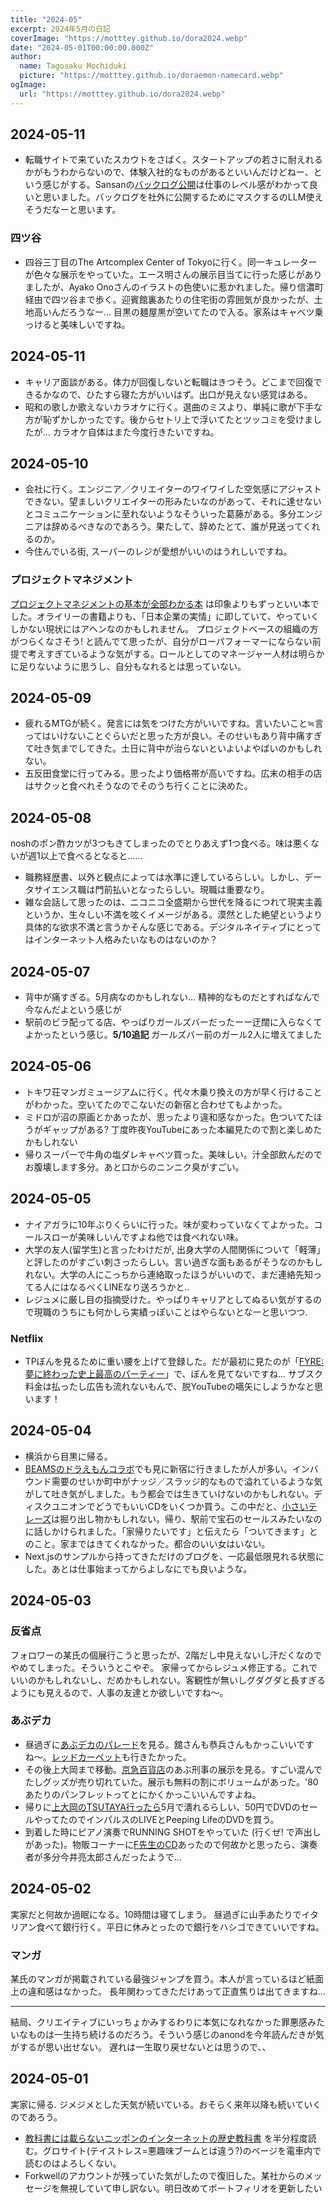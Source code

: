 ```yaml
---
title: "2024-05"
excerpt: 2024年5月の日記
coverImage: "https://motttey.github.io/dora2024.webp"
date: "2024-05-01T00:00:00.000Z"
author:
  name: Tagosaku Mochiduki
  picture: "https://motttey.github.io/doraemon-namecard.webp"
ogImage:
  url: "https://motttey.github.io/dora2024.webp"
---
```


## 2024-05-11
- 転職サイトで来ていたスカウトをさばく。スタートアップの若さに耐えれるかがもうわからないので、体験入社的なものがあるといいんだけどねー、という感じがする。Sansanの[バックログ公開](https://sansan-engineering.notion.site/Bill-One-Engineering-Unit-f196a01bd4664b2d8aeba189ca6c7dda)は仕事のレベル感がわかって良いと思いました。バックログを社外に公開するためにマスクするのLLM使えそうだなーと思います。

### 四ツ谷
- 四谷三丁目のThe Artcomplex Center of Tokyoに行く。同一キュレーターが色々な展示をやっていた。エース明さんの展示目当てに行った感じがありましたが、Ayako Onoさんのイラストの色使いに惹かれました。帰り信濃町経由で四ツ谷まで歩く。迎賓館裏あたりの住宅街の雰囲気が良かったが、土地高いんだろうなー... 目黒の麺屋黒が空いてたので入る。家系はキャベツ乗っけると美味しいですね。

## 2024-05-11
- キャリア面談がある。体力が回復しないと転職はきつそう。どこまで回復できるかなので、ひたすら寝た方がいいはず。出口が見えない感覚はある。
- 昭和の歌しか歌えないカラオケに行く。選曲のミスより、単純に歌が下手な方が恥ずかしかったです。後からセトリ上で浮いてたとツッコミを受けましたが... カラオケ自体はまた今度行きたいですね。

## 2024-05-10
- 会社に行く。エンジニア／クリエイターのワイワイした空気感にアジャストできない。望ましいクリエイターの形みたいなのがあって、それに達せないとコミュニケーションに至れないようなそういった葛藤がある。多分エンジニアは辞めるべきなのであろう。果たして、辞めたとて、誰が見送ってくれるのか。
- 今住んでいる街, スーパーのレジが愛想がいいのはうれしいですね。

### プロジェクトマネジメント
[プロジェクトマネジメントの基本が全部わかる本](https://www.amazon.co.jp/dp/4798177415) は印象よりもずっといい本でした。オライリーの書籍よりも、「日本企業の実情」に即していて、やっていくしかない現状にはアヘンなのかもしれません。
プロジェクトベースの組織の方がつらくなさそう! と読んでて思ったが、自分がローパフォーマーにならない前提で考えすぎているような気がする。ロールとしてのマネージャー人材は明らかに足りないように思うし、自分もなれるとは思っていない。

## 2024-05-09
- 疲れるMTGが続く。発言には気をつけた方がいいですね。言いたいこと≒言ってはいけないことぐらいだと思った方が良い。そのせいもあり背中痛すぎて吐き気までしてきた。土日に背中が治らないといよいよやばいのかもしれない。
- 五反田食堂に行ってみる。思ったより価格帯が高いですね。広末の相手の店はサクッと食べれそうなのでそのうち行くことに決めた。

## 2024-05-08
noshのポン酢カツが3つもきてしまったのでとりあえず1つ食べる。味は悪くないが週1以上で食べるとなると......

- 職務経歴書、以外と観点によっては水準に達しているらしい。しかし、データサイエンス職は門前払いとなったらしい。現職は重要なり。
- 雑な会話して思ったのは、ニコニコ全盛期から世代を降るにつれて現実主義というか、生々しい不満を呟くイメージがある。漠然とした絶望というより具体的な欲求不満と言うかそんな感じである。デジタルネイティブにとってはインターネット人格みたいなものはないのか？

## 2024-05-07
- 背中が痛すぎる。5月病なのかもしれない... 精神的なものだとすればなんで今なんだよという感じが
- 駅前のビラ配ってる店、やっぱりガールズバーだったーー迂闊に入らなくてよかったという感じ。**5/10追記** ガールズバー前のガール2人に増えてました

## 2024-05-06
- トキワ荘マンガミュージアムに行く。代々木乗り換えの方が早く行けることがわかった。空いてたのでこないだの新宿と合わせてもよかった。
- ミドロが沼の原画とかあったが、思ったより違和感なかった。色ついてたほうがギャップがある? 丁度昨夜YouTubeにあった本編見たので割と楽しめたかもしれない
- 帰りスーパーで牛角の塩ダレキャベツ買った。美味しい。汁全部飲んだのでお腹壊します多分。あと口からのニンニク臭がすごい。

## 2024-05-05
- ナイアガラに10年ぶりくらいに行った。味が変わっていなくてよかった。コールスローが美味しいんですよね他では食べれない味。
- 大学の友人(留学生)と言ったわけだが, 出身大学の人間関係について「軽薄」と評したのがすごい刺さったらしい。言い過ぎな面もあるがそうなのかもしれない。大学の人にこっちから連絡取ったほうがいいので、まだ連絡先知ってる人にはなるべくLINEなり送ろうかと.. 
- レジュメに厳し目の指摘受けた。やっぱりキャリアとしてぬるい気がするので現職のうちにも何かしら実績っぽいことはやらないとなーと思いつつ. 

### Netflix
- TPぼんを見るために重い腰を上げて登録した。だが最初に見たのが「[FYRE: 夢に終わった史上最高のパーティー](https://www.netflix.com/jp/title/81035279)」で、ぼんを見てないですね... サブスク料金は払ったし広告も流れないもんで、脱YouTubeの嚆矢にしようかなと思います！

## 2024-05-04
- 横浜から目黒に帰る。
- [BEAMSのドラえもんコラボ](https://dora-world.com/contents/3380)でも見に新宿に行きましたが人が多い。インバウンド需要のせいか町中がナッジ／スラッジ的なもので溢れているような気がして吐き気がしました。もう都会では生きていけないのかもしれない。ディスクユニオンでどうでもいいCDをいくつか買う。この中だと、[小さいテレーズ](https://diskunion.net/jp/ct/detail/TT-DS16-220404-1006327704)は掘り出し物かもしれない。帰り、駅前で宝石のセールスみたいなのに話しかけられました。「家帰りたいです」と伝えたら「ついてきます」とのこと。家まではきてくれなかった。都合のいい女はいない。
- Next.jsのサンプルから持ってきただけのブログを、一応最低限見れる状態にした。あとは仕事始まってからよしなにでも良いような。

## 2024-05-03

### 反省点
フォロワーの某氏の個展行こうと思ったが、2階だし中見えないし汗だくなのでやめてしまった。そういうとこやぞ。
家帰ってからレジュメ修正する。これでいいのかもしれないし、だめかもしれない。客観性が無いしグダグダと長すぎるようにも見えるので、人事の友達とか欲しいですね〜。

### あぶデカ
- 昼過ぎに[あぶデカのパレード](https://www.yokohama-cci.com/)を見る。舘さんも恭兵さんもかっこいいですね〜。[レッドカーペット](https://www.youtube.com/watch?v=9nJQtuw3oO4)も行きたかった。
- その後上大岡まで移動。[京急百貨店](https://www.keikyu-depart.com/kqdep/topics/event/saiji_tmp01.html?p_id=106861)のあぶ刑事の展示を見る。すごい混んでたしグッズが売り切れていた。展示も無料の割にボリュームがあった。'80あたりのパンフレットってとにかくかっこいいんですよね。
- 帰りに[上大岡のTSUTAYA行ったら](https://store-tsutaya.tsite.jp/store/detail?storeId=1742)5月で潰れるらしい、50円でDVDのセールやってたのでインパルスのLIVEとPeeping LifeのDVDを買う。
- 到着した時にピアノ演奏でRUNNING SHOTをやっていた (行くぜ! で声出しがあった)。物販コーナーに[F先生のCD](https://columbia.jp/artist-info/imairyotaro/discography/COCX-42200.html)あったので何故かと思ったら、演奏者が多分今井亮太郎さんだったようで... 

## 2024-05-02
実家だと何故か過眠になる。10時間は寝てしまう。
昼過ぎに山手あたりでイタリアン食べて銀行行く。平日に休みとったので銀行をハシゴできていいですね。

### マンガ
某氏のマンガが掲載されている最強ジャンプを買う。本人が言っているほど紙面上の違和感はなかった。
長年関わってきただけあって正直焦りは出てきますね... 

---

結局、クリエイティブにいっちょかみするわりに本気になれなかった罪悪感みたいなものは一生持ち続けるのだろう。そういう感じのanondを今年読んだきが気がするが思い出せない。
遅れは一生取り戻せないとは思うので、、

## 2024-05-01
実家に帰る. ジメジメとした天気が続いている。おそらく来年以降も続いていくのであろう。
- [教科書には載らないニッポンのインターネットの歴史教科書](https://www.amazon.co.jp/dp/4798106577) を半分程度読む。グロサイト(テイストレス=悪趣味ブームとは違う?)のページを電車内で読むのはよろしくない。
- Forkwellのアカウントが残っていた気がしたので復旧した。某社からのメッセージを無視していて申し訳ない。明日改めてポートフィリオを更新したい
